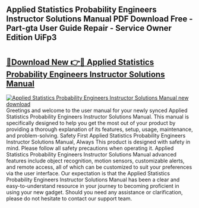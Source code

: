 ## Applied Statistics Probability Engineers Instructor Solutions Manual PDF Download Free - Part-gta User Guide Repair - Service Owner Edition UiFp3

# <h2><a href="http://bc70768.oget.top/?id=Applied+Statistics+Probability+Engineers+Instructor+Solutions+Manual">🔗Download New 👉🔴 Applied Statistics Probability Engineers Instructor Solutions Manual</a></h2>

[![Applied Statistics Probability Engineers Instructor Solutions Manual new download](https://i.imgur.com/5g1atiW.png)](http://bc70768.oget.top/?id=Applied+Statistics+Probability+Engineers+Instructor+Solutions+Manual)
Greetings and welcome to the user manual for your newly synced Applied Statistics Probability Engineers Instructor Solutions Manual. This manual is specifically designed to help you get the most out of your product by providing a thorough explanation of its features, setup, usage, maintenance, and problem-solving. Safety First Applied Statistics Probability Engineers Instructor Solutions Manual, Always This product is designed with safety in mind. Please follow all safety precautions when operating it. Applied Statistics Probability Engineers Instructor Solutions Manual advanced features include object recognition, motion sensors, customizable alerts, and remote access, all of which can be customized to suit your preferences via the user interface. Our expectation is that the Applied Statistics Probability Engineers Instructor Solutions Manual has been a clear and easy-to-understand resource in your journey to becoming proficient in using your new gadget. Should you need any assistance or clarification, please do not hesitate to contact our support team.

